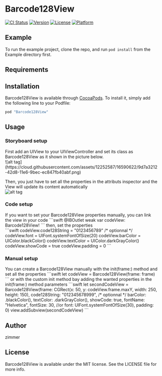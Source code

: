 # Barcode128View

[![CI Status](http://img.shields.io/travis/zimmer/Barcode128View.svg?style=flat)](https://travis-ci.org/zimmer/Barcode128View)
[![Version](https://img.shields.io/cocoapods/v/Barcode128View.svg?style=flat)](http://cocoapods.org/pods/Barcode128View)
[![License](https://img.shields.io/cocoapods/l/Barcode128View.svg?style=flat)](http://cocoapods.org/pods/Barcode128View)
[![Platform](https://img.shields.io/cocoapods/p/Barcode128View.svg?style=flat)](http://cocoapods.org/pods/Barcode128View)

## Example

To run the example project, clone the repo, and run `pod install` from the Example directory first.

## Requirements

## Installation

Barcode128View is available through [CocoaPods](http://cocoapods.org). To install
it, simply add the following line to your Podfile:

```ruby
pod "Barcode128View"
```

## Usage

<h3>Storyboard setup</h3>
First add an UIView to your UIViewController and set its class as Barcode128View as it shown in the picture below.
<br>
![alt tag](https://cloud.githubusercontent.com/assets/12252587/16590622/9d7a3212-42d8-11e6-9bec-ec847fb40abf.png)

Then, you just have to set all the properties in the attributs inspector and the View will update its content automatically
<br>
![alt tag](https://cloud.githubusercontent.com/assets/12252587/16590207/e5b3b5c8-42d6-11e6-97a5-d5f34d91621c.png)

<h3>Code setup</h3>
If you want to set your Barcode128View properties manually, you can link the view in your code
```swift
@IBOutlet weak var codeView: Barcode128View!
```
then, set the properties
<br>
```swift
codeView.code128String = "0123456789"
/* optionnal */
codeView.font = UIFont.systemFontOfSize(20)
codeView.barColor = UIColor.blackColor()
codeView.textColor = UIColor.darkGrayColor()
codeView.showCode = true
codeView.padding = 0
```

<h3>Manual setup</h3>
You can create a Barcode128View manually with the init(frame:) method and set all the properties
```swift
let codeView = Barcode128View(frame: frame)
```
or with the custom init method bay adding the wanted properties in the init(frame:) method parameters
```swift
let secondCodeView = Barcode128View(frame: CGRect(x: 50, y: codeView.frame.maxY, width: 250, height: 150),
                        code128String: "012345678999",
                        /* optionnal */
                        barColor: .blackColor(),
                        textColor: .darkGrayColor(),
                        showCode: true,
                        fontName: "Helvetica",
                        fontSize: 30,
                        //or font: UIFont.systemFontOfSize(30),
                        padding: 0)
view.addSubview(secondCodeView)
```

## Author

zimmer

## License

Barcode128View is available under the MIT license. See the LICENSE file for more info.
